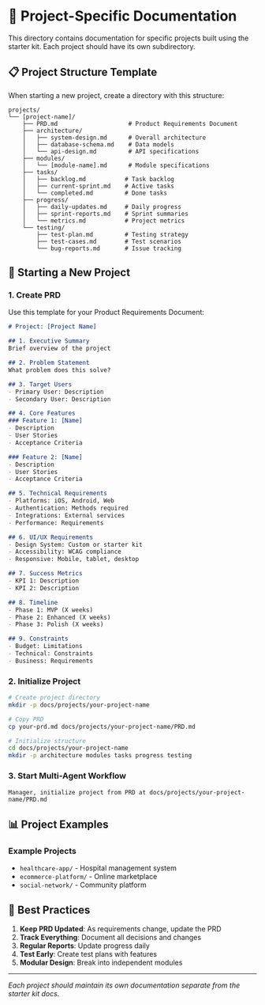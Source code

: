 # 📁 Project-Specific Documentation

This directory contains documentation for specific projects built using the starter kit. Each project should have its own subdirectory.

## 📋 Project Structure Template

When starting a new project, create a directory with this structure:

```
projects/
└── [project-name]/
    ├── PRD.md                    # Product Requirements Document
    ├── architecture/
    │   ├── system-design.md      # Overall architecture
    │   ├── database-schema.md    # Data models
    │   └── api-design.md         # API specifications
    ├── modules/
    │   └── [module-name].md      # Module specifications
    ├── tasks/
    │   ├── backlog.md           # Task backlog
    │   ├── current-sprint.md    # Active tasks
    │   └── completed.md         # Done tasks
    ├── progress/
    │   ├── daily-updates.md     # Daily progress
    │   ├── sprint-reports.md    # Sprint summaries
    │   └── metrics.md           # Project metrics
    └── testing/
        ├── test-plan.md         # Testing strategy
        ├── test-cases.md        # Test scenarios
        └── bug-reports.md       # Issue tracking
```

## 🚀 Starting a New Project

### 1. Create PRD
Use this template for your Product Requirements Document:

```markdown
# Project: [Project Name]

## 1. Executive Summary
Brief overview of the project

## 2. Problem Statement
What problem does this solve?

## 3. Target Users
- Primary User: Description
- Secondary User: Description

## 4. Core Features
### Feature 1: [Name]
- Description
- User Stories
- Acceptance Criteria

### Feature 2: [Name]
- Description
- User Stories
- Acceptance Criteria

## 5. Technical Requirements
- Platforms: iOS, Android, Web
- Authentication: Methods required
- Integrations: External services
- Performance: Requirements

## 6. UI/UX Requirements
- Design System: Custom or starter kit
- Accessibility: WCAG compliance
- Responsive: Mobile, tablet, desktop

## 7. Success Metrics
- KPI 1: Description
- KPI 2: Description

## 8. Timeline
- Phase 1: MVP (X weeks)
- Phase 2: Enhanced (X weeks)
- Phase 3: Polish (X weeks)

## 9. Constraints
- Budget: Limitations
- Technical: Constraints
- Business: Requirements
```

### 2. Initialize Project
```bash
# Create project directory
mkdir -p docs/projects/your-project-name

# Copy PRD
cp your-prd.md docs/projects/your-project-name/PRD.md

# Initialize structure
cd docs/projects/your-project-name
mkdir -p architecture modules tasks progress testing
```

### 3. Start Multi-Agent Workflow
```
Manager, initialize project from PRD at docs/projects/your-project-name/PRD.md
```

## 📊 Project Examples

### Example Projects
- `healthcare-app/` - Hospital management system
- `ecommerce-platform/` - Online marketplace
- `social-network/` - Community platform

## 🔧 Best Practices

1. **Keep PRD Updated**: As requirements change, update the PRD
2. **Track Everything**: Document all decisions and changes
3. **Regular Reports**: Update progress daily
4. **Test Early**: Create test plans with features
5. **Modular Design**: Break into independent modules

---

*Each project should maintain its own documentation separate from the starter kit docs.*